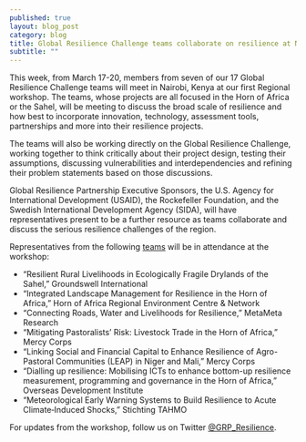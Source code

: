 ```yaml
---
published: true
layout: blog_post
category: blog
title: Global Resilience Challenge teams collaborate on resilience at Nairobi Regional Workshop
subtitle: ""
---
```


This week, from March 17-20, members from seven of our 17 Global Resilience Challenge teams will meet in Nairobi, Kenya at our first Regional workshop. The teams, whose projects are all focused in the Horn of Africa or the Sahel, will be meeting to discuss the broad scale of resilience and how best to incorporate innovation, technology, assessment tools, partnerships and more into their resilience projects. 

The teams will also be working directly on the Global Resilience Challenge, working together to think critically about their project design, testing their assumptions, discussing vulnerabilities and interdependencies and refining their problem statements based on those discussions. 

Global Resilience Partnership Executive Sponsors, the U.S. Agency for International Development (USAID), the Rockefeller Foundation, and the Swedish International Development Agency (SIDA), will have representatives present to be a further resource as teams collaborate and discuss the serious resilience challenges of the region.

Representatives from the following [teams](/teams) will be in attendance at the workshop:  

* “Resilient Rural Livelihoods in Ecologically Fragile Drylands of the Sahel,” Groundswell International
* “Integrated Landscape Management for Resilience in the Horn of Africa,” Horn of Africa Regional Environment Centre & Network
* “Connecting Roads, Water and Livelihoods for Resilience,” MetaMeta Research
* “Mitigating Pastoralists’ Risk: Livestock Trade in the Horn of Africa,” Mercy Corps
* “Linking Social and Financial Capital to Enhance Resilience of Agro-Pastoral Communities (LEAP) in Niger and Mali,” Mercy Corps
* “Dialling up resilience: Mobilising ICTs to enhance bottom-up resilience measurement, programming and governance in the Horn of Africa,” Overseas Development Institute
* “Meteorological Early Warning Systems to Build Resilience to Acute Climate‐Induced Shocks,” Stichting TAHMO

For updates from the workshop, follow us on Twitter [@GRP_Resilience](https://twitter.com/grp_resilience).